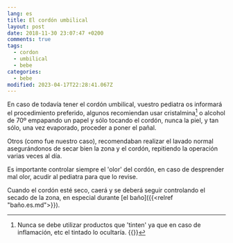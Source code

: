 ```yaml
---
lang: es
title: El cordón umbilical
layout: post
date: 2018-11-30 23:07:47 +0200
comments: true
tags:
  - cordon
  - umbilical
  - bebe
categories:
  - bebe
modified: 2023-04-17T22:28:41.067Z
---
```


En caso de todavía tener el cordón umbilical, vuestro pediatra os informará el procedimiento preferido, algunos recomiendan usar cristalmina[^1] o alcohol de 70º empapando un papel y sólo tocando el cordón, nunca la piel, y tan sólo, una vez evaporado, proceder a poner el pañal.

Otros (como fue nuestro caso), recomendaban realizar el lavado normal asegurándonos de secar bien la zona y el cordón, repitiendo la operación varias veces al día.

Es importante controlar siempre el 'olor' del cordón, en caso de desprender mal olor, acudir al pediatra para que lo revise.

Cuando el cordón esté seco, caerá y se deberá seguir controlando el secado de la zona, en especial durante [el baño]({{<relref "baño.es.md">}}).

[^1]:
    Nunca se debe utilizar productos que 'tinten' ya que en caso de inflamación, etc el tintado lo ocultaría.
    {{<disfruta>}}
